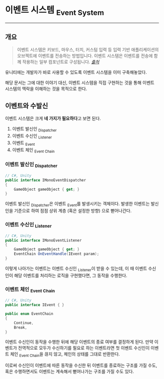 # 이벤트 시스템 <sub>Event System</sub>
------
## 개요
> 이벤트 시스템은 키보드, 마우스, 터치, 커스텀 입력 등 입력 기반 애플리케이션의 오브젝트에 이벤트를 전송하는 방법입니다. 이벤트 시스템은 이벤트를 전송에 함께 작용하는 일부 컴포넌트로 구성됩니다. *[출처](https://docs.unity3d.com/Packages/com.unity.ugui@2.0/manual/EventSystem.html)*

유니티에는 개발자가 바로 사용할 수 있도록 이벤트 시스템을 이미 구축해놓았다.

해당 문서는 그에 대한 이야기 대신, 이벤트 시스템을 직접 구현하는 것을 통해 이벤트 시스템의 맥락을 이해하는 것을 목적으로 한다.

## 이벤트와 수발신
이벤트 시스템은 크게 **네 가지가 필요하다**고 보면 된다.

1. 이벤트 발신인 <sub>Dispatcher</sub>
2. 이벤트 수신인 <sub>Listener</sub>
3. 이벤트 <sub>Event</sub>
4. 이벤트 체인 <sub>Event Chain</sub>

### 이벤트 발신인 <sub>Dispatcher</sub>
```C#
// C#, Unity
public interface IMonoEventDispatcher
{
    GameObject gameObject { get; }
}
```

이벤트 발신인 <sub>Dispatcher</sub>은 이벤트 <sub>Event</sub>를 발생시키는 객체이다. 발생한 이벤트는 발신인을 기준으로 하여 점점 상위 계층 (혹은 설정한 방향) 으로 뻗어나간다.

### 이벤트 수신인 <sub>Listener</sub>
```C#
// C#, Unity
public interface IMonoEventListener
{
    GameObject gameObject { get; }
    EventChain OnEventHandle(IEvent param);
}
```

이렇게 나아가는 이벤트는 이벤트 수신인 <sub>Listener</sub>이 받을 수 있는데, 이 때 이벤트 수신인이 해당 이벤트를 처리하는 로직을 구현했다면, 그 동작을 수행한다.

### 이벤트 체인 <sub>Event Chain</sub>
```C#
// C#, Unity
public interface IEvent { }

public enum EventChain
{
    Continue,
    Break,
}
```

이벤트 수신인이 동작을 수행한 뒤에 해당 이벤트의 종료 여부를 결정하게 된다. 만약 이벤트가 전역적으로 모두가 수신하기를 필요로 하는 이벤트라면 첫 이벤트 수신인이 이벤트 체인 <sub>Event Chain</sub>을 끊지 않고, 체인의 상태를 그대로 반환한다.

이로써 수신인이 이벤트에 따른 동작을 수신한 뒤 이벤트를 종료하는 구조를 가질 수도, 혹은 수행하면서도 이벤트는 계속해서 뻗어나가는 구조를 가질 수도 있다.